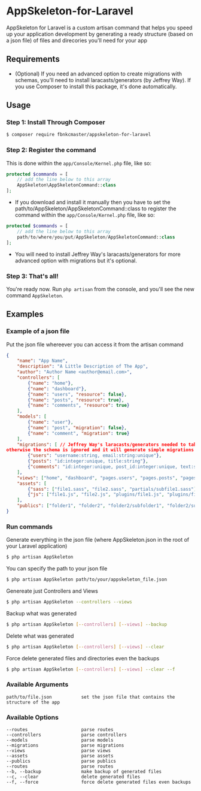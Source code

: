 # AppSkeleton-for-Laravel
AppSkeleton for Laravel is a custom artisan command that helps you speed up your application development by generating a ready structure (based on a json file) of files and direcories you'll need for your app

## Requirements

- (Optional) If you need an advanced option to create migrations with schemas, you'll need to install laracasts/generators (by Jeffrey Way). If you use Composer to install this package, it's done automatically.


## Usage

### Step 1: Install Through Composer

```bash
$ composer require fbnkcmaster/appskeleton-for-laravel
```

### Step 2: Register the command

This is done within the `app/Console/Kernel.php` file, like so:

```php
protected $commands = [
	// add the line below to this array
    AppSkeleton\AppSkeletonCommand::class
];
```

* If you download and install it manually then you have to set the path/to/AppSkeleton/AppSkeletonCommand::class to register the command within the `app/Console/Kernel.php` file, like so:
```php
protected $commands = [
	// add the line below to this array
    path/to/where/you/put/AppSkeleton/AppSkeletonCommand::class
];
```
* You will need to install Jeffrey Way's laracasts/generators for more advanced option with migrations but it's optional.


### Step 3: That's all!

You're ready now. Run `php artisan` from the console, and you'll see the new command `AppSkeleton`.

## Examples

### Example of a json file
Put the json file whereever you can access it from the artisan command 
```json
{
	"name": "App Name",
    "description": "A Little Description of The App",
    "author": "Author Name <author@email.com>",
    "controllers": [
        {"name": "home"},
        {"name": "dashboard"},
        {"name": "users", "resource": false},
        {"name": "posts", "resource": true},
        {"name": "comments", "resource": true}
    ],
    "models": [
        {"name": "user"},
        {"name": "post", "migration": false},
        {"name": "comment", "migration": true}
    ],
    "migrations": [ // Jeffrey Way's laracasts/generators needed to take care of this, 
otherwise the schema is ignored and it will generate simple migrations files
        {"users": "username:string, email:string:unique"},
        {"posts": "id:integer:unique, title:string"},
        {"comments": "id:integer:unique, post_id:integer:unique, text:string"}
    ],
    "views": ["home", "dashboard", "pages.users", "pages.posts", "pages.comments"],
    "assets": [
        {"sass": ["file1.sass", "file2.sass", "partials/subfile1.sass"]},
        {"js": ["file1.js", "file2.js", "plugins/file1.js", "plugins/file2.js"]}
    ],
    "publics": ["folder1", "folder2", "folder2/subfolder1", "folder2/subfolder2"]
}
```

### Run commands

Generate everything in the json file (where AppSkeleton.json in the root of your Laravel application)
```bash
$ php artisan AppSkeleton
```

You can specify the path to your json file
```bash
$ php artisan AppSkeleton path/to/your/appskeleton_file.json
```

Genereate just Controllers and Views
```bash
$ php artisan AppSkeleton --controllers --views
```

Backup what was generated
```bash
$ php artisan AppSkeleton [--controllers] [--views] --backup
```

Delete what was generated
```bash
$ php artisan AppSkeleton [--controllers] [--views] --clear
```

Force delete generated files and directories even the backups
```bash
$ php artisan AppSkeleton [--controllers] [--views] --clear --f
```

### Available Arguments

```
path/to/file.json 			set the json file that contains the structure of the app
```

### Available Options

```
--routes 					parse routes
--controllers 				parse controllers
--models 					parse models
--migrations 				parse migrations
--views 					parse views
--assets 					parse assets
--publics 					parse publics
--routes 					parse routes
--b, --backup 				make backup of generated files
--c, --clear 				delete generated files
--f, --force 				force delete generated files even backups
```